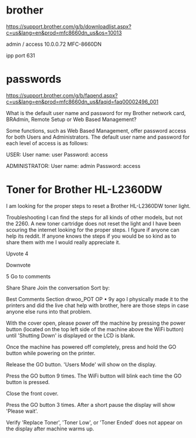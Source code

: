 # brother
https://support.brother.com/g/b/downloadlist.aspx?c=us&lang=en&prod=mfc8660dn_us&os=10013

admin / access
10.0.0.72
MFC-8660DN

ipp port 631

# passwords
https://support.brother.com/g/b/faqend.aspx?c=us&lang=en&prod=mfc8660dn_us&faqid=faq00002496_001

What is the default user name and password for my Brother network card, BRAdmin, Remote Setup or Web Based Management?

Some functions, such as Web Based Management, offer password access for both Users and Administrators. 
The default user name and password for each level of access is as follows:

USER:
User name: user
Password: access

ADMINISTRATOR:
User name: admin
Password: access

# Toner for Brother HL-L2360DW 

I am looking for the proper steps to reset a Brother HL-L2360DW toner light.

Troubleshooting
I can find the steps for all kinds of other models, but not the 2260. A new toner cartridge does not reset the light and I have been scouring the internet looking for the proper steps. I figure if anyone can help its reddit. If anyone knows the steps if you would be so kind as to share them with me I would really appreciate it.


Upvote
4

Downvote

5
Go to comments


Share
Share
Join the conversation
Sort by:

Best
Comments Section
drwoo_POT
OP
•
9y ago
I physically made it to the printers and did the live chat help with brother, here are those steps in case anyone else runs into that problem.

With the cover open, please power off the machine by pressing the power button (located on the top left side of the machine above the WiFi button) until 'Shutting Down' is displayed or the LCD is blank.

Once the machine has powered off completely, press and hold the GO button while powering on the printer.

Release the GO button. 'Users Mode' will show on the display.

Press the GO button 9 times. The WiFi button will blink each time the GO button is pressed.

Close the front cover.

Press the GO button 3 times. After a short pause the display will show 'Please wait'.

Verify 'Replace Toner', 'Toner Low', or 'Toner Ended' does not appear on the display after machine warms up.